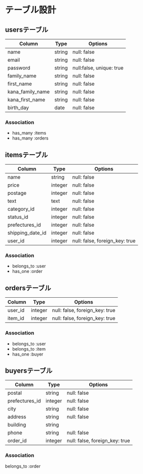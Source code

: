 # テーブル設計

## usersテーブル

| Column           | Type   | Options                  |
| ---------------- | ------ | ------------------------ |
| name             | string | null: false              |
| email            | string | null: false              |
| password         | string | null:false, unique: true |
| family_name      | string | null: false              |
| first_name       | string | null: false              |
| kana_family_name | string | null: false              |
| kana_first_name  | string | null: false              |
| birth_day        | date   | null: false              |


### Association
- has_many :items
- has_many :orders

## itemsテーブル

| Column             | Type       | Options                        |
| ------------------ | ---------- | ------------------------------ |
| name               | string     | null: false                    |
| price              | integer    | null: false                    |
| postage            | integer    | null: false                    |
| text               | text       | null: false                    |
| category_id        | integer    | null: false                    |
| status_id          | integer    | null: false                    |
| prefectures_id     | integer    | null: false                    |
| shipping_date_id   | integer    | null: false                    |
| user_id            | integer    | null: false, foreign_key: true |


### Association

- belongs_to :user
- has_one :order

## ordersテーブル

| Column  | Type    | Options                         |
| ------- | ------- | ------------------------------- |
| user_id | integer |  null: false, foreign_key: true |
| item_id | integer |  null: false, foreign_key: true |

### Association

- belongs_to :user
- belongs_to :item
- has_one :buyer

## buyersテーブル

| Column         | Type    | Options                        |
| -------------- | ------- | ------------------------------ |
| postal         | string  | null: false                    |
| prefectures_id | integer | null: false                    |
| city           | string  | null: false                    |
| address        | string  | null: false                    |
| building       | string  |                                |
| phone          | string  | null: false                    |
| order_id       | integer | null: false, foreign_key: true |

### Association
belongs_to :order
